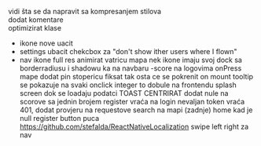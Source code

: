 vidi šta se da napravit sa kompresanjem stilova <br>
dodat komentare <br>
optimizirat klase <br>
- ikone nove uacit
- settings ubacit chekcbox za "don't show ither users where I flown"
- nav ikone full res
animirat vatricu
mapa nek ikone imaju svoj dock sa borderradiusu i shadowu ka na navbaru
-score na logovima
onPress mape dodat pin
stopericu fiksat tak osta ce se pokrenit on mount
tooltip se pokazuje na svaki onclick
integer to dobule na frontendu
splash screen dok se loadaju podatci
TOAST CENTRIRAT
dodat nule na scorove sa jednin brojem
register vraća na login
nevaljan token vraća 401, dodat provjeru na requestove
search na mapi (zadnje)
home kad je null
register button puca
https://github.com/stefalda/ReactNativeLocalization
swipe left right za nav